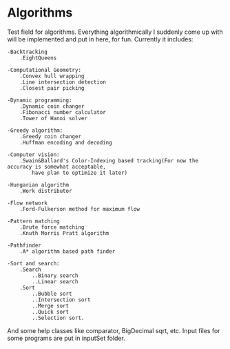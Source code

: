 # Algorithms
Test field for algorithms. Everything algorithmically I suddenly come up with will be implemented and put in here, for fun.
Currently it includes:

    -Backtracking
        .EightQueens
        
    -Computational Geometry:
        .Convex hull wrapping
        .Line intersection detection
        .Closest pair picking
        
    -Dynamic programming:
        .Dynamic coin changer
        .Fibonacci number calculator
        .Tower of Hanoi solver
    
    -Greedy algorithm:
        .Greedy coin changer
        .Huffman encoding and decoding
    
    -Computer vision:
        .Swain&Ballard's Color-Indexing based tracking(For now the accuracy is somewhat acceptable, 
            have plan to optimize it later)
    
    -Hungarian algorithm
        .Work distributor
    
    -Flow network
        .Ford-Fulkerson method for maximum flow
        
    -Pattern matching
        .Brute force matching
        .Knuth Morris Pratt algorithm
    
    -Pathfinder
        .A* algorithm based path finder
    
    -Sort and search:
        .Search
            ..Binary search
            ..Linear search
        .Sort
            ..Bubble sort
            ..Intersection sort
            ..Merge sort
            ..Quick sort
            ..Selection sort.
           
And some help classes like comparator, BigDecimal sqrt, etc. 
Input files for some programs are put in inputSet folder.
